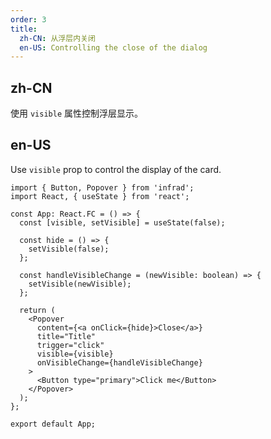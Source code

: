 ```yaml
---
order: 3
title:
  zh-CN: 从浮层内关闭
  en-US: Controlling the close of the dialog
---
```


## zh-CN

使用 `visible` 属性控制浮层显示。

## en-US

Use `visible` prop to control the display of the card.

```tsx
import { Button, Popover } from 'infrad';
import React, { useState } from 'react';

const App: React.FC = () => {
  const [visible, setVisible] = useState(false);

  const hide = () => {
    setVisible(false);
  };

  const handleVisibleChange = (newVisible: boolean) => {
    setVisible(newVisible);
  };

  return (
    <Popover
      content={<a onClick={hide}>Close</a>}
      title="Title"
      trigger="click"
      visible={visible}
      onVisibleChange={handleVisibleChange}
    >
      <Button type="primary">Click me</Button>
    </Popover>
  );
};

export default App;
```
